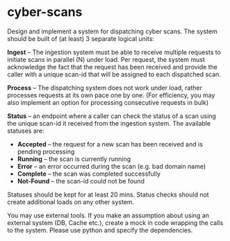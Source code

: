 # cyber-scans

Design and implement a system for dispatching cyber scans.
The system should be built of (at least) 3 separate logical units:

**Ingest** – The ingestion system must be able to receive multiple requests to initiate scans
in parallel (N) under load. Per request, the system must acknowledge the fact that the
request has been received and provide the caller with a unique scan-id that will be
assigned to each dispatched scan.

**Process** – The dispatching system does not work under load, rather processes requests
at its own pace one by one.
(For efficiency, you may also implement an option for processing consecutive requests
in bulk)

**Status** – an endpoint where a caller can check the status of a scan using the unique
scan-id it received from the ingestion system.
The available statuses are:
- **Accepted** – the request for a new scan has been received and is pending
processing
- **Running** – the scan is currently running
- **Error** – an error occurred during the scan (e.g. bad domain name)
- **Complete** – the scan was completed successfully
- **Not-Found** – the scan-id could not be found

Statuses should be kept for at least 20 mins.
Status checks should not create additional loads on any other system.

You may use external tools. If you make an assumption about using an external system (DB, Cache etc.), 
create a mock in code wrapping the calls to the system.
Please use python and specify the dependencies.